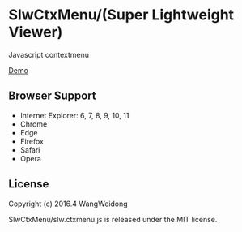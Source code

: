 # SlwCtxMenu/(Super Lightweight Viewer)

Javascript contextmenu

[Demo](https://wang-weidong.github.io/SlwCtxMenu/demo/index.html "Demo")

## Browser Support ##
- Internet Explorer: 6, 7, 8, 9, 10, 11
- Chrome
- Edge
- Firefox
- Safari
- Opera

## License ##
Copyright (c) 2016.4 WangWeidong

SlwCtxMenu/slw.ctxmenu.js is released under the MIT license.